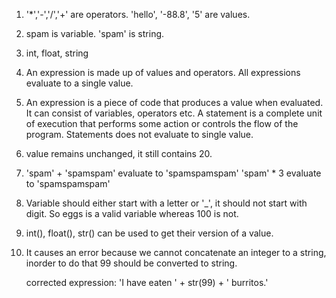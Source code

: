 1. '*','-','/','+' are operators. 'hello', '-88.8', '5' are values.

2. spam is variable. 'spam' is string.

3. int, float, string

4. An expression is made up of values and operators. All expressions evaluate to a single value.

5. An expression is a piece of code that produces a value when evaluated. It can consist of variables, operators etc. A statement is a complete unit of execution that performs some action or controls the flow of the program. Statements does not evaluate to single value.

6. value remains unchanged, it still contains 20.

7.  'spam' + 'spamspam' evaluate to 'spamspamspam'
    'spam' * 3 evaluate to 'spamspamspam'

8. Variable should either start with a letter or '_', it should not start with digit. So eggs is a valid variable whereas 100 is not.

9. int(), float(), str() can be used to get their version of a value.

10. It causes an error because we cannot concatenate an integer to a string, inorder to do that 99 should be converted to string.

    corrected expression:
    'I have eaten ' + str(99) + ' burritos.'